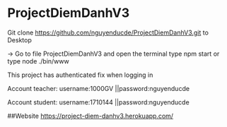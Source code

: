 # ProjectDiemDanhV3
Git clone https://github.com/nguyenducde/ProjectDiemDanhV3.git to Desktop

 -> Go to file ProjectDiemDanhV3 and open the terminal type npm start or type node ./bin/www
 

 This project has authenticated fix when logging in
 
  Account teacher:
          username:1000GV
          ||password:nguyenducde
          
  Account student:
          username:1710144
          ||password:nguyenducde
          
 ##Website
 https://project-diem-danhv3.herokuapp.com/
